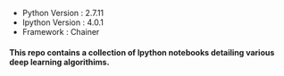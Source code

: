 * Python Version : 2.7.11
* Ipython Version : 4.0.1
* Framework : Chainer

#### This repo contains a collection of Ipython notebooks detailing various deep learning algorithims.
